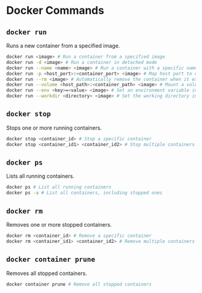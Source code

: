 
# Docker Commands

## `docker run`
Runs a new container from a specified image.
```sh
docker run <image> # Run a container from a specified image
docker run -d <image> # Run a container in detached mode
docker run --name <name> <image> # Run a container with a specific name
docker run -p <host_port>:<container_port> <image> # Map host port to container port
docker run --rm <image> # Automatically remove the container when it exits
docker run --volume <host_path>:<container_path> <image> # Mount a volume from the host
docker run --env <key>=<value> <image> # Set an environment variable in the container
docker run --workdir <directory> <image> # Set the working directory inside the container
```

## `docker stop`
Stops one or more running containers.
```sh
docker stop <container_id> # Stop a specific container
docker stop <container_id1> <container_id2> # Stop multiple containers
```

## `docker ps`
Lists all running containers.
```sh
docker ps # List all running containers
docker ps -a # List all containers, including stopped ones
```

## `docker rm`
Removes one or more stopped containers.
```sh
docker rm <container_id> # Remove a specific container
docker rm <container_id1> <container_id2> # Remove multiple containers
```

## `docker container prune`
Removes all stopped containers.
```sh
docker container prune # Remove all stopped containers
```
